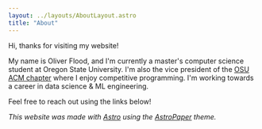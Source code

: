 ```yaml
---
layout: ../layouts/AboutLayout.astro
title: "About"
---
```


Hi, thanks for visiting my website!

My name is Oliver Flood, and I'm currently a master's computer science student at Oregon State University. I'm also the vice president of the [OSU ACM chapter](https://acm.oregonstate.edu) where I enjoy competitive programming. I'm working towards a career in data science & ML engineering.

<!-- Some things I love doing: solving the annual [Advent of Code](https://adventofcode.com/) puzzles, struggling through [Project Euler](https://projecteuler.net/) problems, studying on the 2nd floor of The Valley Library, and biking when the sun comes out.  -->

Feel free to reach out using the links below!

_This website was made with [Astro](https://github.com/withastro/astro) using the [AstroPaper](https://github.com/satnaing/astro-paper) theme._
